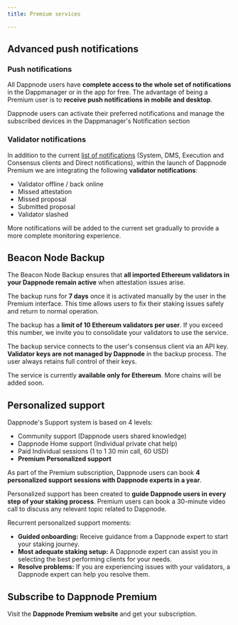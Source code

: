 ```yaml
---
title: Premium services

---
```



## Advanced push notifications
### Push notifications
All Dappnode users have **complete access to the whole set of notifications** in the Dappmanager or in the app for free. The advantage of being a Premium user is to **receive push notifications in mobile and desktop**.

Dappnode users can activate their preferred notifications and manage the subscribed devices in the Dappmanager's Notification section

### Validator notifications
In addition to the current [list of notifications](https://docs.dappnode.io/docs/user/notifications/notifications-list) (System, DMS, Execution and Consensus clients and Direct notifications), within the launch of Dappnode Premium we are integrating the following **validator notifications**:

- Validator offline / back online
- Missed attestation
- Missed proposal
- Submitted proposal
- Validator slashed

More notifications will be added to the current set gradually to provide a more complete monitoring experience. 

## Beacon Node Backup

The Beacon Node Backup ensures that **all imported Ethereum validators in your Dappnode remain active** when attestation issues arise. 

The backup runs for **7 days** once it is activated manually by the user in the Premium interface. This time allows users to fix their staking issues safely and return to normal operation.

The backup has a **limit of 10 Ethereum validators per user**. If you exceed this number, we invite you to consolidate your validators to use the service.

The backup service connects to the user's consensus client via an API key. **Validator keys are not managed by Dappnode** in the backup process. The user always retains full control of their keys.

The service is currently **available only for Ethereum**. More chains will be added soon.


## Personalized support

Dappnode's Support system is based on 4 levels: 
- Community support (Dappnode users shared knowledge)
- Dappnode Home support (Individual private chat help)
- Paid Individual sessions (1 to 1 30 min call, 60 USD)
- **Premium Personalized support** 

As part of the Premium subscription, Dappnode users can book **4 personalized support sessions with Dappnode experts in a year**.

Personalized support has been created to **guide Dappnode users in every step of your staking process**. Premium users can book a 30-minute video call to discuss any relevant topic related to Dappnode.

Recurrent personalized support moments: 

- **Guided onboarding:** Receive guidance from a Dappnode expert to start your staking journey.
- **Most adequate staking setup:** A Dappnode expert can assist you in selecting the best performing clients for your needs.
- **Resolve problems:** If you are experiencing issues with your validators, a Dappnode expert can help you resolve them.

## Subscribe to Dappnode Premium
Visit the **Dappnode Premium website** and get your subscription.
 
